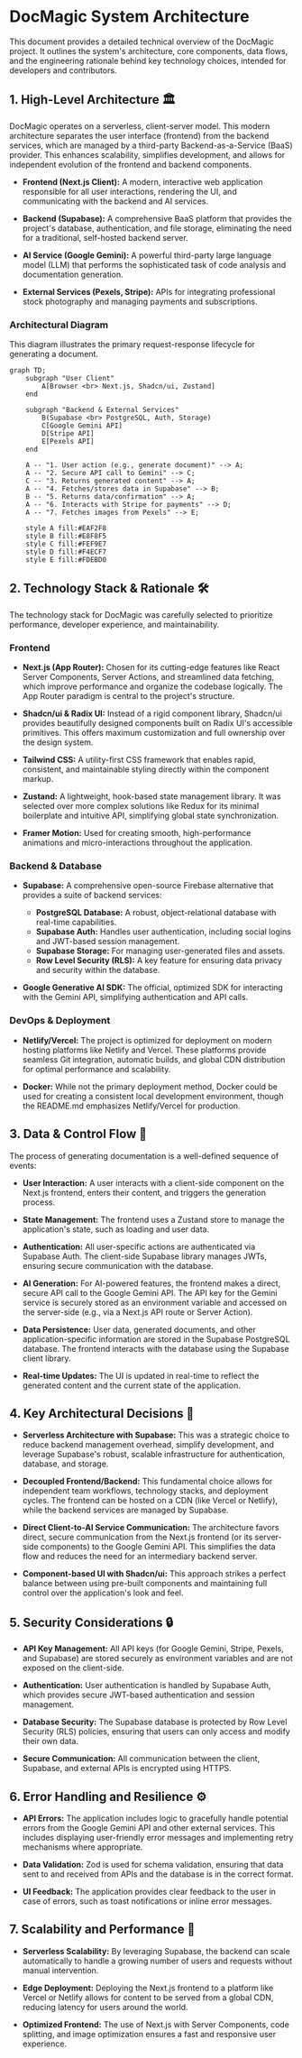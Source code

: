 # DocMagic System Architecture

This document provides a detailed technical overview of the DocMagic project. It outlines the system's architecture, core components, data flows, and the engineering rationale behind key technology choices, intended for developers and contributors.

## 1. High-Level Architecture 🏛️

DocMagic operates on a serverless, client-server model. This modern architecture separates the user interface (frontend) from the backend services, which are managed by a third-party Backend-as-a-Service (BaaS) provider. This enhances scalability, simplifies development, and allows for independent evolution of the frontend and backend components.

- **Frontend (Next.js Client):** A modern, interactive web application responsible for all user interactions, rendering the UI, and communicating with the backend and AI services.

- **Backend (Supabase):** A comprehensive BaaS platform that provides the project's database, authentication, and file storage, eliminating the need for a traditional, self-hosted backend server.

- **AI Service (Google Gemini):** A powerful third-party large language model (LLM) that performs the sophisticated task of code analysis and documentation generation.

- **External Services (Pexels, Stripe):** APIs for integrating professional stock photography and managing payments and subscriptions.

### Architectural Diagram

This diagram illustrates the primary request-response lifecycle for generating a document.

```mermaid
graph TD;
    subgraph "User Client"
        A[Browser <br> Next.js, Shadcn/ui, Zustand]
    end

    subgraph "Backend & External Services"
        B(Supabase <br> PostgreSQL, Auth, Storage)
        C[Google Gemini API]
        D[Stripe API]
        E[Pexels API]
    end

    A -- "1. User action (e.g., generate document)" --> A;
    A -- "2. Secure API call to Gemini" --> C;
    C -- "3. Returns generated content" --> A;
    A -- "4. Fetches/stores data in Supabase" --> B;
    B -- "5. Returns data/confirmation" --> A;
    A -- "6. Interacts with Stripe for payments" --> D;
    A -- "7. Fetches images from Pexels" --> E;

    style A fill:#EAF2F8
    style B fill:#E8F8F5
    style C fill:#FEF9E7
    style D fill:#F4ECF7
    style E fill:#FDEBD0
``` 

## 2. Technology Stack & Rationale 🛠️

The technology stack for DocMagic was carefully selected to prioritize performance, developer experience, and maintainability.

### Frontend

- **Next.js (App Router):** Chosen for its cutting-edge features like React Server Components, Server Actions, and streamlined data fetching, which improve performance and organize the codebase logically. The App Router paradigm is central to the project's structure.

- **Shadcn/ui & Radix UI:** Instead of a rigid component library, Shadcn/ui provides beautifully designed components built on Radix UI's accessible primitives. This offers maximum customization and full ownership over the design system.

- **Tailwind CSS:** A utility-first CSS framework that enables rapid, consistent, and maintainable styling directly within the component markup.

- **Zustand:** A lightweight, hook-based state management library. It was selected over more complex solutions like Redux for its minimal boilerplate and intuitive API, simplifying global state synchronization.

- **Framer Motion:** Used for creating smooth, high-performance animations and micro-interactions throughout the application.

### Backend & Database

- **Supabase:** A comprehensive open-source Firebase alternative that provides a suite of backend services:

  - **PostgreSQL Database:** A robust, object-relational database with real-time capabilities.
  - **Supabase Auth:** Handles user authentication, including social logins and JWT-based session management.
  - **Supabase Storage:** For managing user-generated files and assets.
  - **Row Level Security (RLS):** A key feature for ensuring data privacy and security within the database.

- **Google Generative AI SDK:** The official, optimized SDK for interacting with the Gemini API, simplifying authentication and API calls.

### DevOps & Deployment

- **Netlify/Vercel:** The project is optimized for deployment on modern hosting platforms like Netlify and Vercel. These platforms provide seamless Git integration, automatic builds, and global CDN distribution for optimal performance and scalability.

- **Docker:** While not the primary deployment method, Docker could be used for creating a consistent local development environment, though the README.md emphasizes Netlify/Vercel for production.

## 3. Data & Control Flow 🔁

The process of generating documentation is a well-defined sequence of events:

- **User Interaction:** A user interacts with a client-side component on the Next.js frontend, enters their content, and triggers the generation process.

- **State Management:** The frontend uses a Zustand store to manage the application's state, such as loading and user data.

- **Authentication:** All user-specific actions are authenticated via Supabase Auth. The client-side Supabase library manages JWTs, ensuring secure communication with the database.

- **AI Generation:** For AI-powered features, the frontend makes a direct, secure API call to the Google Gemini API. The API key for the Gemini service is securely stored as an environment variable and accessed on the server-side (e.g., via a Next.js API route or Server Action).

- **Data Persistence:** User data, generated documents, and other application-specific information are stored in the Supabase PostgreSQL database. The frontend interacts with the database using the Supabase client library.

- **Real-time Updates:** The UI is updated in real-time to reflect the generated content and the current state of the application.

## 4. Key Architectural Decisions 🤔

- **Serverless Architecture with Supabase:** This was a strategic choice to reduce backend management overhead, simplify development, and leverage Supabase's robust, scalable infrastructure for authentication, database, and storage.

- **Decoupled Frontend/Backend:** This fundamental choice allows for independent team workflows, technology stacks, and deployment cycles. The frontend can be hosted on a CDN (like Vercel or Netlify), while the backend services are managed by Supabase.

- **Direct Client-to-AI Service Communication:** The architecture favors direct, secure communication from the Next.js frontend (or its server-side components) to the Google Gemini API. This simplifies the data flow and reduces the need for an intermediary backend server.

- **Component-based UI with Shadcn/ui:** This approach strikes a perfect balance between using pre-built components and maintaining full control over the application's look and feel.

## 5. Security Considerations 🔒

- **API Key Management:** All API keys (for Google Gemini, Stripe, Pexels, and Supabase) are stored securely as environment variables and are not exposed on the client-side.

- **Authentication:** User authentication is handled by Supabase Auth, which provides secure JWT-based authentication and session management.

- **Database Security:** The Supabase database is protected by Row Level Security (RLS) policies, ensuring that users can only access and modify their own data.

- **Secure Communication:** All communication between the client, Supabase, and external APIs is encrypted using HTTPS.

## 6. Error Handling and Resilience ⚙️

- **API Errors:** The application includes logic to gracefully handle potential errors from the Google Gemini API and other external services. This includes displaying user-friendly error messages and implementing retry mechanisms where appropriate.

- **Data Validation:** Zod is used for schema validation, ensuring that data sent to and received from APIs and the database is in the correct format.

- **UI Feedback:** The application provides clear feedback to the user in case of errors, such as toast notifications or inline error messages.

## 7. Scalability and Performance 🚀

- **Serverless Scalability:** By leveraging Supabase, the backend can scale automatically to handle a growing number of users and requests without manual intervention.

- **Edge Deployment:** Deploying the Next.js frontend to a platform like Vercel or Netlify allows for content to be served from a global CDN, reducing latency for users around the world.

- **Optimized Frontend:** The use of Next.js with Server Components, code splitting, and image optimization ensures a fast and responsive user experience.
